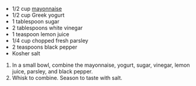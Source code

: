 * 1/2 cup [mayonnaise](https://github.com/AlexTheHuman/Recipe_Collection/blob/master/sauces/mayonnaise.md)
* 1/2 cup Greek yogurt
* 1 tablespoon sugar
* 2 tablespoons white vinegar
* 1 teaspoon lemon juice
* 1/4 cup chopped fresh parsley
* 2 teaspoons black pepper
* Kosher salt

1. In a small bowl, combine the mayonnaise, yogurt, sugar, vinegar, lemon juice, parsley, and black pepper. 
1. Whisk to combine. Season to taste with salt.
